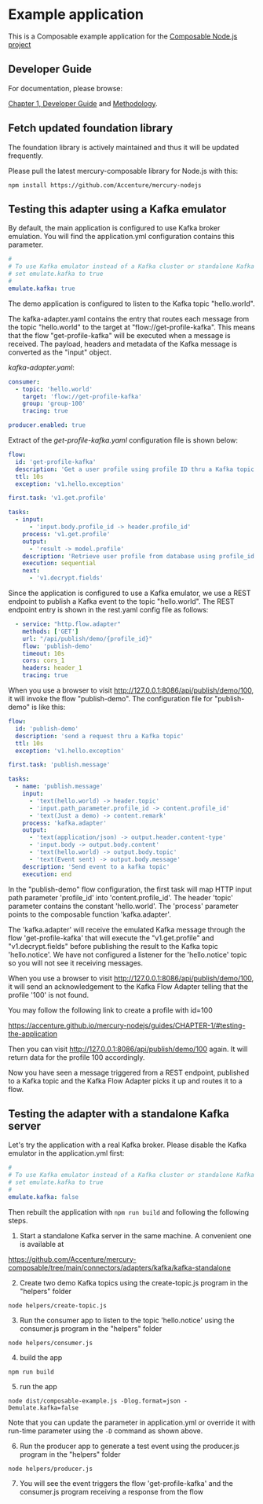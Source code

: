 # Example application

This is a Composable example application for the [Composable Node.js project](https://github.com/Accenture/mercury-nodejs)

## Developer Guide

For documentation, please browse:

[Chapter 1, Developer Guide](https://accenture.github.io/mercury-nodejs/guides/CHAPTER-1/)
and [Methodology](https://accenture.github.io/mercury-nodejs/guides/METHODOLOGY/).

## Fetch updated foundation library

The foundation library is actively maintained and thus it will be updated frequently.

Please pull the latest mercury-composable library for Node.js with this:

```shell
npm install https://github.com/Accenture/mercury-nodejs
```

## Testing this adapter using a Kafka emulator

By default, the main application is configured to use Kafka broker emulation. You will find the application.yml
configuration contains this parameter.

```yaml
#
# To use Kafka emulator instead of a Kafka cluster or standalone Kafka server,
# set emulate.kafka to true
#
emulate.kafka: true
```

The demo application is configured to listen to the Kafka topic "hello.world". 

The kafka-adapter.yaml contains the entry that routes each message from the topic "hello.world"
to the target at "flow://get-profile-kafka". This means that the flow "get-profile-kafka" will
be executed when a message is received. The payload, headers and metadata of the Kafka message
is converted as the "input" object.

*kafka-adapter.yaml*:

```yaml
consumer:
  - topic: 'hello.world'
    target: 'flow://get-profile-kafka'
    group: 'group-100'
    tracing: true

producer.enabled: true
```

Extract of the *get-profile-kafka.yaml* configuration file is shown below:

```yaml
flow:
  id: 'get-profile-kafka'
  description: 'Get a user profile using profile ID thru a Kafka topic'
  ttl: 10s
  exception: 'v1.hello.exception'

first.task: 'v1.get.profile'

tasks:
  - input:
      - 'input.body.profile_id -> header.profile_id'
    process: 'v1.get.profile'
    output:
      - 'result -> model.profile'
    description: 'Retrieve user profile from database using profile_id'
    execution: sequential
    next:
      - 'v1.decrypt.fields'
```

Since the application is configured to use a Kafka emulator, we use a REST endpoint to publish
a Kafka event to the topic "hello.world". The REST endpoint entry is shown in the rest.yaml
config file as follows:

```yaml
  - service: "http.flow.adapter"
    methods: ['GET']
    url: "/api/publish/demo/{profile_id}"
    flow: 'publish-demo'
    timeout: 10s
    cors: cors_1
    headers: header_1
    tracing: true
```

When you use a browser to visit http://127.0.0.1:8086/api/publish/demo/100, it will invoke
the flow "publish-demo". The configuration file for "publish-demo" is like this:

```yaml
flow:
  id: 'publish-demo'
  description: 'send a request thru a Kafka topic'
  ttl: 10s
  exception: 'v1.hello.exception'

first.task: 'publish.message'

tasks:
  - name: 'publish.message'
    input:
      - 'text(hello.world) -> header.topic'
      - 'input.path_parameter.profile_id -> content.profile_id'
      - 'text(Just a demo) -> content.remark'
    process: 'kafka.adapter'
    output:
      - 'text(application/json) -> output.header.content-type'
      - 'input.body -> output.body.content'
      - 'text(hello.world) -> output.body.topic'
      - 'text(Event sent) -> output.body.message'   
    description: 'Send event to a kafka topic'
    execution: end
```

In the "publish-demo" flow configuration, the first task will map HTTP input path parameter
'profile_id' into 'content.profile_id'. The header 'topic' parameter contains the constant
'hello.world'. The 'process' parameter points to the composable function 'kafka.adapter'.

The 'kafka.adapter' will receive the emulated Kafka message through the flow 'get-profile-kafka' that
will execute the "v1.get.profile" and "v1.decrypt.fields" before publishing the result to the Kafka
topic 'hello.notice'. We have not configured a listener for the 'hello.notice' topic so you will not
see it receiving messages.

When you use a browser to visit http://127.0.0.1:8086/api/publish/demo/100, it will send an
acknowledgement to the Kafka Flow Adapter telling that the profile '100' is not found.

You may follow the following link to create a profile with id=100

https://accenture.github.io/mercury-nodejs/guides/CHAPTER-1/#testing-the-application

Then you can visit http://127.0.0.1:8086/api/publish/demo/100 again. It will return data for the
profile 100 accordingly.

Now you have seen a message triggered from a REST endpoint, published to a Kafka topic and the Kafka
Flow Adapter picks it up and routes it to a flow.

## Testing the adapter with a standalone Kafka server

Let's try the application with a real Kafka broker. Please disable the Kafka emulator in the
application.yml first:

```yaml
#
# To use Kafka emulator instead of a Kafka cluster or standalone Kafka server,
# set emulate.kafka to true
#
emulate.kafka: false
```

Then rebuilt the application with `npm run build` and following the following steps.

1. Start a standalone Kafka server in the same machine. A convenient one is available at

https://github.com/Accenture/mercury-composable/tree/main/connectors/adapters/kafka/kafka-standalone

2. Create two demo Kafka topics using the create-topic.js program in the "helpers" folder

```shell
node helpers/create-topic.js  
```

3. Run the consumer app to listen to the topic 'hello.notice' using the consumer.js program in the "helpers" folder

```shell
node helpers/consumer.js 
```

4. build the app

```shell
npm run build
```

5. run the app

```shell
node dist/composable-example.js -Dlog.format=json -Demulate.kafka=false
```

Note that you can update the parameter in application.yml or override it with run-time parameter
using the `-D` command as shown above.


6. Run the producer app to generate a test event using the producer.js program in the "helpers" folder

```shell
node helpers/producer.js
```

7. You will see the event triggers the flow 'get-profile-kafka' and the consumer.js program receiving 
   a response from the flow
